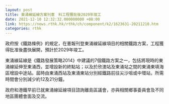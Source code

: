 ```yaml
---
layout: post
title: 東涌線延線方案刊憲　料工程獲批後2029年竣工
date: 2021-12-10 12:32:32.000000000 +08:00
link: https://news.rthk.hk/rthk/ch/component/k2/1623631-20211210.htm
categories: rthk
---
```


政府按《鐵路條例》的規定，在憲報刊登東涌線延線項目的相關鐵路方案，工程獲得批准後盡快展開，預計於2029年竣工。

東涌線延線是《鐵路發展策略2014》中建議的7個鐵路方案之一，包括將現時的東涌線延伸至東涌西，並增設新的終點站；以及於欣澳站及東涌站之間的東涌東填海區增設中途站。屆時由東涌西站及東涌東站分別經鐵路前往尖沙咀或中環站，所需時間會分別減少約12及21分鐘。

政府和港鐵早前已就東涌線延線項目諮詢離島區議會，亦與相關鄉事委員會及不同地區團體會面及交流。
